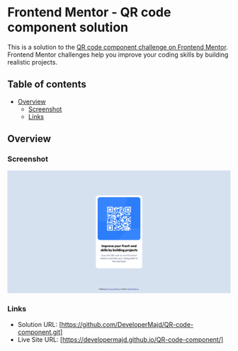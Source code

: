 # Frontend Mentor - QR code component solution

This is a solution to the [QR code component challenge on Frontend Mentor](https://www.frontendmentor.io/challenges/qr-code-component-iux_sIO_H). Frontend Mentor challenges help you improve your coding skills by building realistic projects.

## Table of contents

- [Overview](#overview)
  - [Screenshot](#screenshot)
  - [Links](#links)

## Overview

### Screenshot

![](./design/screenshot.png)

### Links

- Solution URL: [https://github.com/DeveloperMajd/QR-code-component.git]
- Live Site URL: [https://developermajd.github.io/QR-code-component/]
